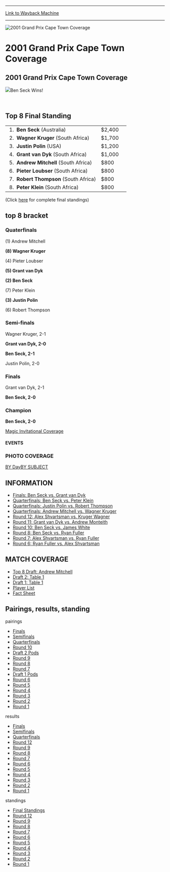 
---
[Link to Wayback Machine](https://web.archive.org/web/20160228035753/http://magic.wizards.com/en/events/coverage/gpcap01)

[_metadata_:description]:- "2001 Grand Prix Cape Town Coverage Ben Seck Wins!  "
[_metadata_:generator]:- "Drupal 7 (http://drupal.org)"
[_metadata_:node]:- "750386"
[_metadata_:source]:- "div-block-system-main"
[_metadata_:title]:- "2001 Grand Prix Cape Town Coverage"
[_metadata_:wayback_capture_timestamp]:- "2016-02-28 03:57:53"
[_metadata_:wayback_raw_url]:- "https://web.archive.org/web/20160228035753id_/http://magic.wizards.com/en/events/coverage/gpcap01"
[_metadata_:wayback_url]:- "http://magic.wizards.com/en/events/coverage/gpcap01"
---







![2001 Grand Prix Cape Town Coverage](https://media.magic.wizards.com/images/banner/large_1_4.jpg)





2001 Grand Prix Cape Town Coverage
==================================












2001 Grand Prix Cape Town Coverage
----------------------------------


![](https://media.magic.wizards.com/image_legacy_migration/sideboard/images/gp_lg.gif)Ben Seck Wins!


 



Top 8 Final Standing
--------------------




|  |  |  |
| --- | --- | --- |
|  1.  **Ben Seck** (Australia) | $2,400 |
|  2.  **Wagner Kruger** (South Africa) | $1,700 |
|  3.  **Justin Polin** (USA) | $1,200 |
|  4.  **Grant van Dyk** (South Africa) | $1,000 |
|  5.  **Andrew Mitchell** (South Africa) | $800 |
|  6.  **Pieter Loubser** (South Africa) | $800 |
|  7.  **Robert Thompson** (South Africa) | $800 |
|  8.  **Peter Klein** (South Africa) | $800 |


(Click [here](/en/articles/archive/event-coverage/final-standings-2015-10-13-2) for complete final standings)


top 8 bracket
-------------





### Quaterfinals





(1) Andrew Mitchell




**(8) Wagner Kruger**






(4) Pieter Loubser




**(5) Grant van Dyk**






**(2) Ben Seck**




(7) Peter Klein






**(3) Justin Polin**




(6) Robert Thompson







### Semi-finals





Wagner Kruger, 2-1




**Grant van Dyk, 2-0**






**Ben Seck, 2-1**




Justin Polin, 2-0







### Finals





Grant van Dyk, 2-1




**Ben Seck, 2-0**







### Champion





**Ben Seck, 2-0**








[Magic Invitational Coverage](/en/articles/archive/event-coverage/2001-magic-invitational-2015-09-02)  









#### EVENTS


### PHOTO COVERAGE


[BY Day](/en/articles/archive/event-coverage/2001-grand-prix-cape-town-2015-10-13)[BY SUBJECT](/en/articles/archive/event-coverage/2001-grand-prix-cape-town-2015-10-13)









INFORMATION
-----------


* [Finals: Ben Seck vs. Grant van Dyk](/en/articles/archive/event-coverage/finals-ben-seck-vs-grant-van-dyk-2015-10-13-0)
* [Quarterfinals: Ben Seck vs. Peter Klein](/en/articles/archive/event-coverage/quarterfinals-ben-seck-vs-peter-south-african-sensation-klein-2015-0)
* [Quarterfinals: Justin Polin vs. Robert Thompson](/en/articles/archive/event-coverage/quarterfinals-justin-polin-vs-robert-thompson-2015-10-13-0)
* [Quarterfinals: Andrew Mitchell vs. Wagner Kruger](/en/articles/archive/event-coverage/quarterfinals-andrew-mitchell-vs-wagner-kruger-2015-10-13-0)
* [Round 12: Alex Shvartsman vs. Kruger Wagner](/en/articles/archive/event-coverage/round-12-alex-shvartsman-vs-kruger-wagner-2015-10-13-0)
* [Round 11: Grant van Dyk vs. Andrew Monteith](/en/articles/archive/event-coverage/round-11-grant-van-dyk-vs-andrew-monteith-2015-10-13-0)
* [Round 10: Ben Seck vs. James White](/en/articles/archive/event-coverage/round-10-ben-seck-vs-james-white-2015-10-13-0)
* [Round 8: Ben Seck vs. Ryan Fuller](/en/articles/archive/event-coverage/round-8-ben-seck-vs-ryan-fuller-2015-10-13-0)
* [Round 7: Alex Shvartsman vs. Ryan Fuller](/en/articles/archive/event-coverage/round-7-alex-shvartsman-vs-ryan-fuller-2015-10-13-0)
* [Round 6: Ryan Fuller vs. Alex Shvartsman](/en/articles/archive/event-coverage/round-6-ryan-fuller-vs-alex-shvartsman-2015-10-13-0)


MATCH COVERAGE
--------------


* [Top 8 Draft: Andrew Mitchell](/en/articles/archive/event-coverage/top-8-draft-andrew-mitchell-2015-10-13-0)
* [Draft 2: Table 1](/en/articles/archive/event-coverage/draft-2-table-1-2015-10-13-0)
* [Draft 1: Table 1](/en/articles/archive/event-coverage/draft-1-table-1-2015-10-13-0)
* [Player List](/en/articles/archive/event-coverage/player-list-2015-10-13-4)
* [Fact Sheet](/en/articles/archive/event-coverage/2001-grand-prix-cape-town-coverage-2015-10-13-0)


Pairings, results, standing
---------------------------



pairings


* [Finals](/en/articles/archive/event-coverage/finals-pairing-2015-10-13-9)
* [Semifinals](/en/articles/archive/event-coverage/semifinal-pairings-2015-10-13-7)
* [Quarterfinals](/en/articles/archive/event-coverage/quarterfinal-pairings-2015-10-13-5)
* [Round 10](/en/articles/archive/event-coverage/round-10-pairings-2015-10-13-8)
* [Draft 2 Pods](/en/articles/archive/event-coverage/draft-2-pods-2015-10-13-7)
* [Round 9](/en/articles/archive/event-coverage/round-9-pairings-2015-10-13-8)
* [Round 8](/en/articles/archive/event-coverage/round-8-pairings-2015-10-13-8)
* [Round 7](/en/articles/archive/event-coverage/round-7-pairings-2015-10-13-8)
* [Draft 1 Pods](/en/articles/archive/event-coverage/draft-1-pods-2015-10-13-7)
* [Round 6](/en/articles/archive/event-coverage/round-6-pairings-2015-10-13-8)
* [Round 5](/en/articles/archive/event-coverage/round-5-pairings-2015-10-13-8)
* [Round 4](/en/articles/archive/event-coverage/round-4-pairings-2015-10-13-10)
* [Round 3](/en/articles/archive/event-coverage/round-3-pairings-2015-10-13-10)
* [Round 2](/en/articles/archive/event-coverage/round-2-pairings-2015-10-13-10)
* [Round 1](/en/articles/archive/event-coverage/round-1-pairings-2015-10-13-10)


results


* [Finals](/en/articles/archive/event-coverage/finals-result-2015-10-13-9)
* [Semifinals](/en/articles/archive/event-coverage/semifinal-results-2015-10-13-7)
* [Quarterfinals](/en/articles/archive/event-coverage/quarterfinal-results-2015-10-13-5)
* [Round 12](/en/articles/archive/event-coverage/round-12-results-2015-10-13-8)
* [Round 9](/en/articles/archive/event-coverage/round-9-results-2015-10-13-8)
* [Round 8](/en/articles/archive/event-coverage/round-8-results-2015-10-13-8)
* [Round 7](/en/articles/archive/event-coverage/round-7-results-2015-10-13-8)
* [Round 6](/en/articles/archive/event-coverage/round-6-results-2015-10-13-8)
* [Round 5](/en/articles/archive/event-coverage/round-5-results-2015-10-13-8)
* [Round 4](/en/articles/archive/event-coverage/round-4-results-2015-10-13-10)
* [Round 3](/en/articles/archive/event-coverage/round-3-results-2015-10-13-10)
* [Round 2](/en/articles/archive/event-coverage/round-2-results-2015-10-13-10)
* [Round 1](/en/articles/archive/event-coverage/round-1-results-2015-10-13-10)


standings


* [Final Standings](/en/articles/archive/event-coverage/final-standings-2015-10-13-7)
* [Round 12](/en/articles/archive/event-coverage/round-12-standings-2015-10-13-8)
* [Round 9](/en/articles/archive/event-coverage/round-9-standings-2015-10-13-8)
* [Round 8](/en/articles/archive/event-coverage/round-8-standings-2015-10-13-8)
* [Round 7](/en/articles/archive/event-coverage/round-7-standings-2015-10-13-8)
* [Round 6](/en/articles/archive/event-coverage/round-6-standings-2015-10-13-8)
* [Round 5](/en/articles/archive/event-coverage/round-5-standings-2015-10-13-8)
* [Round 4](/en/articles/archive/event-coverage/round-4-standings-2015-10-13-10)
* [Round 3](/en/articles/archive/event-coverage/round-3-standings-2015-10-13-10)
* [Round 2](/en/articles/archive/event-coverage/round-2-standings-2015-10-13-10)
* [Round 1](/en/articles/archive/event-coverage/round-1-standings-2015-10-13-10)



 

